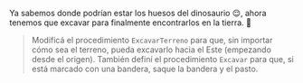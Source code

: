 Ya sabemos donde podrían estar los huesos del dinosaurio :relieved:, ahora tenemos que excavar para finalmente encontrarlos en la tierra. :seedling:

> Modificá el procedimiento `ExcavarTerreno` para que, sin importar cómo sea el terreno, pueda excavarlo hacia el Este (empezando desde el origen). También definí el procedimiento `Excavar` para que, si está marcado con una bandera, saque la bandera y el pasto. 